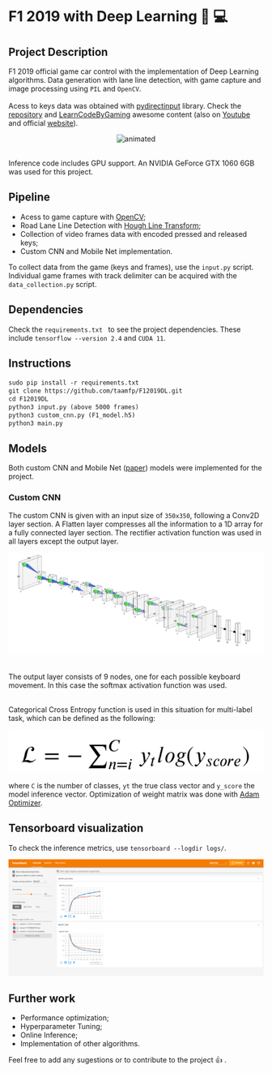 # F1 2019 with Deep Learning :car: :computer:

## Project Description
F1 2019 official game car control with the implementation of Deep Learning algorithms. Data generation with lane line detection, with game capture and image processing using ```PIL``` and ```OpenCV```. 
<br>
<br> Acess to keys data was obtained with [pydirectinput](https://github.com/learncodebygaming/pydirectinput) library. Check the [repository](https://github.com/learncodebygaming/pydirectinput) and [LearnCodeByGaming](https://github.com/learncodebygaming) awesome content (also on [Youtube](https://www.youtube.com/channel/UCD8vb6Bi7_K_78nItq5YITA) and official [website](https://learncodebygaming.com/)).

<p align="center">
  <img src="Demo/demo.gif" alt="animated" />
</p>

<br> Inference code includes GPU support. An NVIDIA GeForce GTX 1060 6GB was used for this project.

## Pipeline

- Acess to game capture with [OpenCV](https://docs.opencv.org/master/d6/d00/tutorial_py_root.html);
- Road Lane Line Detection with [Hough Line Transform](https://opencv24-python-tutorials.readthedocs.io/en/stable/py_tutorials/py_imgproc/py_houghlines/py_houghlines.html);
- Collection of video frames data with encoded pressed and released keys;
- Custom CNN and Mobile Net implementation.

To collect data from the game (keys and frames), use the  ```input.py``` script. Individual game frames with track delimiter can be acquired with the ```data_collection.py``` script.

## Dependencies

Check the ```requirements.txt ``` to see the project dependencies. These include ```tensorflow --version 2.4``` and ```CUDA 11```.


## Instructions

```
sudo pip install -r requirements.txt
git clone https://github.com/taamfp/F12019DL.git
cd F12019DL
python3 input.py (above 5000 frames)
python3 custom_cnn.py (F1_model.h5)
python3 main.py
```

## Models

Both custom CNN and Mobile Net ([paper](https://arxiv.org/abs/1704.04861)) models were implemented for the project.

### Custom CNN

The custom CNN is given with an input size of ```350x350```, following a Conv2D layer section. A Flatten layer compresses all the information to a 1D array for a fully connected 
layer section. The rectifier activation function was used in all layers except the output layer.

<img src="Demo/custom.PNG"/>
            
<br>The output layer consists of 9 nodes, one for each possible keyboard movement. In this case the softmax activation function was used.

<br>Categorical Cross Entropy function is used in this situation for multi-label task, which can be defined as the following: 

<img src="Demo/function.PNG"/>

where ```C``` is the number of classes, ```yt``` the true class vector and ```y_score``` the model inference vector. Optimization of weight matrix was done with
[Adam Optimizer](https://arxiv.org/abs/1412.6980).

## Tensorboard visualization

To check the inference metrics, use ```tensorboard --logdir logs/```.

<p>
  <img src="log_plots/tensorboard.PNG" />
</p>


## Further work

- Performance optimization;
- Hyperparameter Tuning;
- Online Inference;
- Implementation of other algorithms.

Feel free to add any sugestions or to contribute to the project :thumbsup: .
